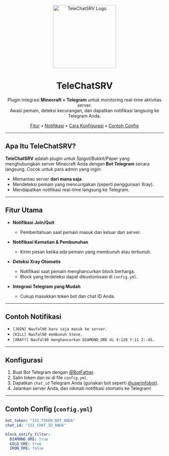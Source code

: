 <p align="center">
  <img src="https://link-ke-logo-anda.com/logo.png" alt="TeleChatSRV Logo" width="200"/>
</p>

<h1 align="center">TeleChatSRV</h1>

<p align="center">
  Plugin integrasi <strong>Minecraft + Telegram</strong> untuk monitoring real-time aktivitas server.<br/>
  Awasi pemain, deteksi kecurangan, dan dapatkan notifikasi langsung ke Telegram Anda.
</p>

<p align="center">
  <a href="#fitur-utama">Fitur</a> •
  <a href="#contoh-notifikasi">Notifikasi</a> •
  <a href="#konfigurasi">Cara Konfigurasi</a> •
  <a href="#contoh-config">Contoh Config</a>
</p>

---

## Apa Itu TeleChatSRV?

**TeleChatSRV** adalah plugin untuk Spigot/Bukkit/Paper yang menghubungkan server Minecraft Anda dengan **Bot Telegram** secara langsung. Cocok untuk para admin yang ingin:

- Memantau server **dari mana saja**.
- Mendeteksi pemain yang mencurigakan (seperti penggunaan Xray).
- Mendapatkan notifikasi real-time langsung ke Telegram.

---

## Fitur Utama

- **Notifikasi Join/Quit**
  - Pemberitahuan saat pemain masuk dan keluar dari server.

- **Notifikasi Kematian & Pembunuhan**
  - Kirim pesan ketika ada pemain yang membunuh atau terbunuh.

- **Deteksi Xray Otomatis**
  - Notifikasi saat pemain menghancurkan block berharga.
  - Block yang terdeteksi dapat dikustomisasi di `config.yml`.

- **Integrasi Telegram yang Mudah**
  - Cukup masukkan token bot dan chat ID Anda.

---

## Contoh Notifikasi

- `[JOIN] Naufal90 baru saja masuk ke server.`
- `[KILL] Naufal90 membunuh Steve.`
- `[XRAY?] Naufal90 menghancurkan DIAMOND_ORE di X:120 Y:11 Z:-45.`

---

## Konfigurasi

1. Buat Bot Telegram dengan [@BotFather](https://t.me/BotFather).
2. Salin token dan isi di file `config.yml`.
3. Dapatkan `chat_id` Telegram Anda (gunakan bot seperti [@userinfobot](https://t.me/userinfobot)).
4. Jalankan server Anda, dan nikmati notifikasi otomatis ke Telegram!

---

## Contoh Config (`config.yml`)

```yaml
bot_token: "ISI_TOKEN_BOT_ANDA"
chat_id: "ISI_CHAT_ID_ANDA"

block_notify_filter:
  DIAMOND_ORE: true
  GOLD_ORE: true
  IRON_ORE: false
